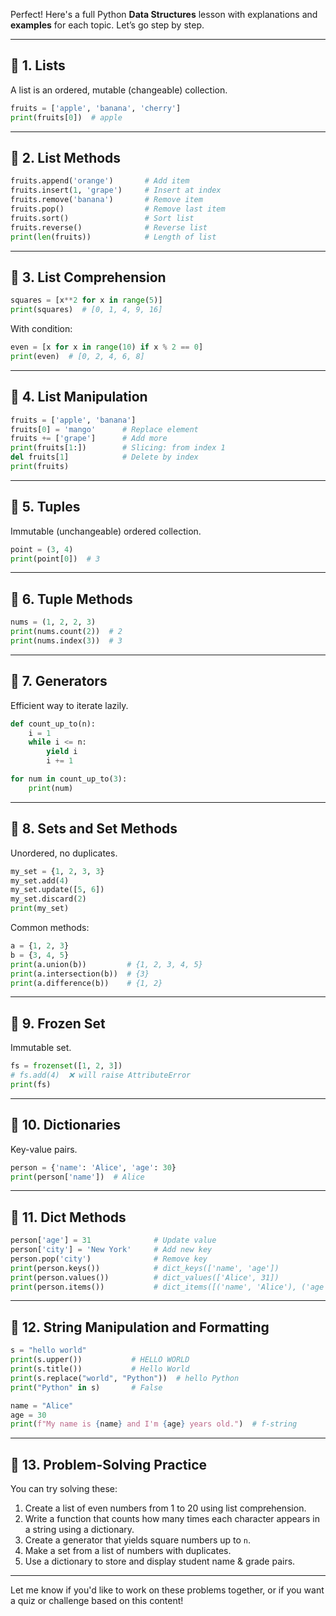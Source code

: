 Perfect! Here's a full Python **Data Structures** lesson with explanations and **examples** for each topic. Let’s go step by step.

---

## 🔹 **1. Lists**

A list is an ordered, mutable (changeable) collection.

```python
fruits = ['apple', 'banana', 'cherry']
print(fruits[0])  # apple
```

---

## 🔹 **2. List Methods**

```python
fruits.append('orange')       # Add item
fruits.insert(1, 'grape')     # Insert at index
fruits.remove('banana')       # Remove item
fruits.pop()                  # Remove last item
fruits.sort()                 # Sort list
fruits.reverse()              # Reverse list
print(len(fruits))            # Length of list
```

---

## 🔹 **3. List Comprehension**

```python
squares = [x**2 for x in range(5)]
print(squares)  # [0, 1, 4, 9, 16]
```

With condition:

```python
even = [x for x in range(10) if x % 2 == 0]
print(even)  # [0, 2, 4, 6, 8]
```

---

## 🔹 **4. List Manipulation**

```python
fruits = ['apple', 'banana']
fruits[0] = 'mango'      # Replace element
fruits += ['grape']      # Add more
print(fruits[1:])        # Slicing: from index 1
del fruits[1]            # Delete by index
print(fruits)
```

---

## 🔹 **5. Tuples**

Immutable (unchangeable) ordered collection.

```python
point = (3, 4)
print(point[0])  # 3
```

---

## 🔹 **6. Tuple Methods**

```python
nums = (1, 2, 2, 3)
print(nums.count(2))  # 2
print(nums.index(3))  # 3
```

---

## 🔹 **7. Generators**

Efficient way to iterate lazily.

```python
def count_up_to(n):
    i = 1
    while i <= n:
        yield i
        i += 1

for num in count_up_to(3):
    print(num)
```

---

## 🔹 **8. Sets and Set Methods**

Unordered, no duplicates.

```python
my_set = {1, 2, 3, 3}
my_set.add(4)
my_set.update([5, 6])
my_set.discard(2)
print(my_set)
```

Common methods:

```python
a = {1, 2, 3}
b = {3, 4, 5}
print(a.union(b))         # {1, 2, 3, 4, 5}
print(a.intersection(b))  # {3}
print(a.difference(b))    # {1, 2}
```

---

## 🔹 **9. Frozen Set**

Immutable set.

```python
fs = frozenset([1, 2, 3])
# fs.add(4)  ❌ will raise AttributeError
print(fs)
```

---

## 🔹 **10. Dictionaries**

Key-value pairs.

```python
person = {'name': 'Alice', 'age': 30}
print(person['name'])  # Alice
```

---

## 🔹 **11. Dict Methods**

```python
person['age'] = 31              # Update value
person['city'] = 'New York'     # Add new key
person.pop('city')              # Remove key
print(person.keys())            # dict_keys(['name', 'age'])
print(person.values())          # dict_values(['Alice', 31])
print(person.items())           # dict_items([('name', 'Alice'), ('age', 31)])
```

---

## 🔹 **12. String Manipulation and Formatting**

```python
s = "hello world"
print(s.upper())           # HELLO WORLD
print(s.title())           # Hello World
print(s.replace("world", "Python"))  # hello Python
print("Python" in s)       # False

name = "Alice"
age = 30
print(f"My name is {name} and I'm {age} years old.")  # f-string
```

---

## 🧩 **13. Problem-Solving Practice**

You can try solving these:

1. Create a list of even numbers from 1 to 20 using list comprehension.
2. Write a function that counts how many times each character appears in a string using a dictionary.
3. Create a generator that yields square numbers up to `n`.
4. Make a set from a list of numbers with duplicates.
5. Use a dictionary to store and display student name & grade pairs.

---

Let me know if you'd like to work on these problems together, or if you want a quiz or challenge based on this content!